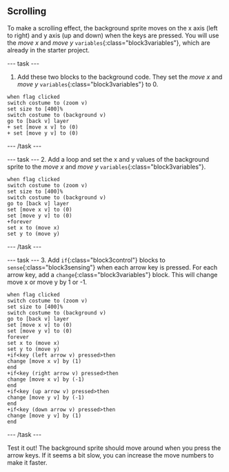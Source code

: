 ## Scrolling 

To make a scrolling effect, the background sprite moves on the x axis (left to right) and y axis (up and down) when the keys are pressed. You will use the *move x* and *move y* `variables`{:class="block3variables"}, which are already in the starter project.

--- task ---
1. Add these two blocks to the background code. They set the *move x* and *move y* `variables`{:class="block3variables"} to 0.

```blocks3
when flag clicked
switch costume to (zoom v)
set size to [400]%
switch costume to (background v)
go to [back v] layer
+ set [move x v] to (0)
+ set [move y v] to (0)
```
--- /task ---

--- task ---
2. Add a loop and set the x and y values of the background sprite to the *move x* and *move y* `variables`{:class="block3variables"}.

```blocks3
when flag clicked
switch costume to (zoom v)
set size to [400]%
switch costume to (background v)
go to [back v] layer
set [move x v] to (0)
set [move y v] to (0)
+forever
set x to (move x)
set y to (move y)
```
--- /task ---


--- task ---
3. Add `if`{:class="block3control"} blocks to `sense`{:class="block3sensing"} when each arrow key is pressed. For each arrow key, add a `change`{:class="block3variables"} block. This will change move x or move y by 1 or -1.

```blocks3
when flag clicked
switch costume to (zoom v)
set size to [400]%
switch costume to (background v)
go to [back v] layer
set [move x v] to (0)
set [move y v] to (0)
forever
set x to (move x)
set y to (move y)
+if<key (left arrow v) pressed>then
change [move x v] by (1)
end
+if<key (right arrow v) pressed>then
change [move x v] by (-1)
end
+if<key (up arrow v) pressed>then
change [move y v] by (-1)
end
+if<key (down arrow v) pressed>then
change [move y v] by (1)
end
```
--- /task ---

Test it out! The background sprite should move around when you press the arrow keys. If it seems a bit slow, you can increase the move numbers to make it faster.
